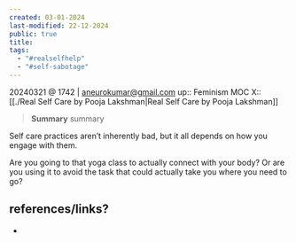 ```yaml
---
created: 03-01-2024
last-modified: 22-12-2024
public: true
title: 
tags:
  - "#realselfhelp"
  - "#self-sabotage"
---
```


20240321 @ 1742 | aneurokumar@gmail.com
up:: Feminism MOC
X:: [[./Real Self Care by Pooja Lakshman|Real Self Care by Pooja Lakshman]]

> **Summary**
> summary

Self care practices aren’t inherently bad, but it all depends on how you engage with them.

Are you going to that yoga class to actually connect with your body? Or are you using it to avoid the task that could actually take you where you need to go?

## references/links?
* 
